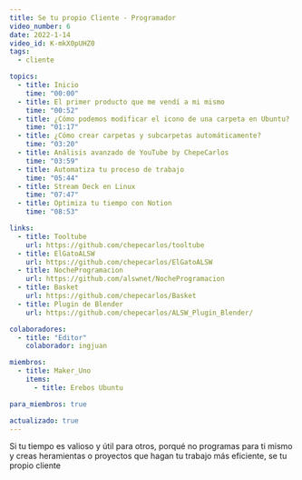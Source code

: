 ```yaml
---
title: Se tu propio Cliente - Programador
video_number: 6
date: 2022-1-14
video_id: K-mkX0pUHZ0
tags:
  - cliente

topics:
  - title: Inicio
    time: "00:00"
  - title: El primer producto que me vendí a mi mismo
    time: "00:52"
  - title: ¿Cómo podemos modificar el icono de una carpeta en Ubuntu?
    time: "01:17"
  - title: ¿Cómo crear carpetas y subcarpetas automáticamente?
    time: "03:20"
  - title: Análisis avanzado de YouTube by ChepeCarlos
    time: "03:59"
  - title: Automatiza tu proceso de trabajo
    time: "05:44"
  - title: Stream Deck en Linux
    time: "07:47"
  - title: Optimiza tu tiempo con Notion
    time: "08:53"

links:
  - title: Tooltube
    url: https://github.com/chepecarlos/tooltube
  - title: ElGatoALSW
    url: https://github.com/chepecarlos/ElGatoALSW
  - title: NocheProgramacion
    url: https://github.com/alswnet/NocheProgramacion
  - title: Basket
    url: https://github.com/chepecarlos/Basket
  - title: Plugin de Blender
    url: https://github.com/chepecarlos/ALSW_Plugin_Blender/

colaboradores:
  - title: "Editor"
    colaborador: ingjuan

miembros:
  - title: Maker_Uno
    items:
      - title: Erebos Ubuntu

para_miembros: true

actualizado: true
---
```


Si tu tiempo es valioso y útil para otros, porqué no programas para ti mismo y creas heramientas o proyectos que hagan tu trabajo más eficiente, se tu propio cliente
